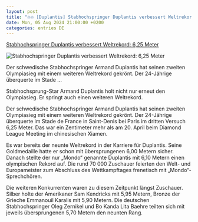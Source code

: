 ```yaml
---
layout: post
title: "🔥🔥 [Duplantis] Stabhochspringer Duplantis verbessert Weltrekord: 6,25 Meter"
date: Mon, 05 Aug 2024 21:00:00 +0200
categories: entries DE
---
```

[Stabhochspringer Duplantis verbessert Weltrekord: 6,25 Meter](https://bnn.de/sport/stabhochspringer-duplantis-verbessert-weltrekord-625-meter)

![Stabhochspringer Duplantis verbessert Weltrekord: 6,25 Meter](https://static.bnn.de/sport/urn-newsml-dpacom-20090101-240805-935-196789-7kbvsw/alternates/LANDSCAPE_13x7_BASE/urn-newsml-dpacom-20090101-240805-935-196789)

Der schwedische Stabhochspringer Armand Duplantis hat seinen zweiten Olympiasieg mit einem weiteren Weltrekord gekrönt. Der 24-Jährige überquerte im Stade ...

Stabhochsprung-Star Armand Duplantis holt nicht nur erneut den Olympiasieg. Er springt auch einen weiteren Weltrekord.

Der schwedische Stabhochspringer Armand Duplantis hat seinen zweiten Olympiasieg mit einem weiteren Weltrekord gekrönt. Der 24-Jährige überquerte im Stade de France in Saint-Denis bei Paris im dritten Versuch 6,25 Meter. Das war ein Zentimeter mehr als am 20. April beim Diamond League Meeting im chinesischen Xiamen.

Es war bereits der neunte Weltrekord in der Karriere für Duplantis. Seine Goldmedaille hatte er schon mit übersprungenen 6,00 Metern sicher. Danach stellte der nur „Mondo“ genannte Duplantis mit 6,10 Metern einen olympischen Rekord auf. Die rund 70 000 Zuschauer feierten den Welt- und Europameister zum Abschluss des Wettkampftages frenetisch mit „Mondo“-Sprechchören.

Die weiteren Konkurrenten waren zu diesem Zeitpunkt längst Zuschauer. Silber holte der Amerikaner Sam Kendricks mit 5,95 Metern, Bronze der Grieche Emmanouil Karalis mit 5,90 Metern. Die deutschen Stabhochspringer Oleg Zernikel und Bo Kanda Lita Baehre teilten sich mit jeweils übersprungenen 5,70 Metern den neunten Rang.

